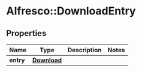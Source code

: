 # Alfresco::DownloadEntry

## Properties
Name | Type | Description | Notes
------------ | ------------- | ------------- | -------------
**entry** | [**Download**](Download.md) |  | 



